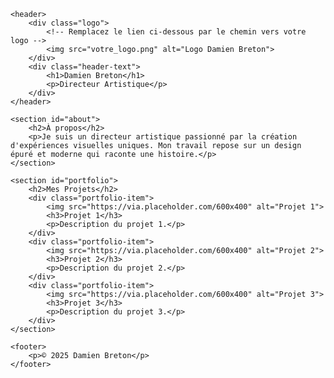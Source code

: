 <!DOCTYPE html>
<html lang="fr">
<head>
    <meta charset="UTF-8">
    <meta name="viewport" content="width=device-width, initial-scale=1.0">
    <link rel="stylesheet" href="styles.css">
</head>
<body>

    <header>
        <div class="logo">
            <!-- Remplacez le lien ci-dessous par le chemin vers votre logo -->
            <img src="votre_logo.png" alt="Logo Damien Breton">
        </div>
        <div class="header-text">
            <h1>Damien Breton</h1>
            <p>Directeur Artistique</p>
        </div>
    </header>

    <section id="about">
        <h2>À propos</h2>
        <p>Je suis un directeur artistique passionné par la création d'expériences visuelles uniques. Mon travail repose sur un design épuré et moderne qui raconte une histoire.</p>
    </section>

    <section id="portfolio">
        <h2>Mes Projets</h2>
        <div class="portfolio-item">
            <img src="https://via.placeholder.com/600x400" alt="Projet 1">
            <h3>Projet 1</h3>
            <p>Description du projet 1.</p>
        </div>
        <div class="portfolio-item">
            <img src="https://via.placeholder.com/600x400" alt="Projet 2">
            <h3>Projet 2</h3>
            <p>Description du projet 2.</p>
        </div>
        <div class="portfolio-item">
            <img src="https://via.placeholder.com/600x400" alt="Projet 3">
            <h3>Projet 3</h3>
            <p>Description du projet 3.</p>
        </div>
    </section>

    <footer>
        <p>© 2025 Damien Breton</p>
    </footer>

</body>
</html>

